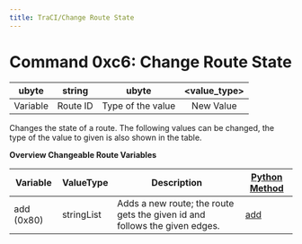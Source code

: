 ```yaml
---
title: TraCI/Change Route State
---
```


# Command 0xc6: Change Route State

|  ubyte   |  string  |       ubyte       | <value_type\> |
| :------: | :------: | :---------------: | :----------: |
| Variable | Route ID | Type of the value |  New Value   |

Changes the state of a route. The following values can be changed, the
type of the value to given is also shown in the table.

**Overview Changeable Route Variables**

| Variable   | ValueType  | Description                                                                | [Python Method](../TraCI/Interfacing_TraCI_from_Python.md)    |
| ---------- | ---------- | -------------------------------------------------------------------------- | ------------------------------------------------------------------ |
| add (0x80) | stringList | Adds a new route; the route gets the given id and follows the given edges. | [add](https://sumo.dlr.de/pydoc/traci._route.html#RouteDomain-add) |